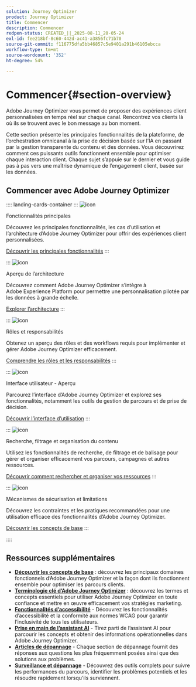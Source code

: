 ```yaml
---
solution: Journey Optimizer
product: Journey Optimizer
title: Commencer
description: Commencer
redpen-status: CREATED_||_2025-08-11_20-05-24
exl-id: fee218bf-8c60-442d-ac41-a3856fc71b70
source-git-commit: f116775dfa5bb46857c5e9401a291b46105ebcca
workflow-type: tm+mt
source-wordcount: '352'
ht-degree: 54%

---
```


# Commencer{#section-overview}

Adobe Journey Optimizer vous permet de proposer des expériences client personnalisées en temps réel sur chaque canal. Rencontrez vos clients là où ils se trouvent avec le bon message au bon moment.

Cette section présente les principales fonctionnalités de la plateforme, de l’orchestration omnicanal à la prise de décision basée sur l’IA en passant par la gestion transparente du contenu et des données. Vous découvrirez comment ces puissants outils fonctionnent ensemble pour optimiser chaque interaction client. Chaque sujet s’appuie sur le dernier et vous guide pas à pas vers une maîtrise dynamique de l’engagement client, basée sur les données.

## Commencer avec Adobe Journey Optimizer

:::: landing-cards-container
:::
![icon](https://cdn.experienceleague.adobe.com/icons/book.svg?lang=fr)

Fonctionnalités principales

Découvrez les principales fonctionnalités, les cas d’utilisation et l’architecture d’Adobe Journey Optimizer pour offrir des expériences client personnalisées.

[Découvrir les principales fonctionnalités](../using/start/get-started.md)
:::

:::
![icon](https://cdn.experienceleague.adobe.com/icons/code-branch.svg?lang=fr)

Aperçu de l’architecture

Découvrez comment Adobe Journey Optimizer s’intègre à Adobe Experience Platform pour permettre une personnalisation pilotée par les données à grande échelle.

[Explorer l’architecture](../using/start/architecture-concepts-redpen.md)
:::

:::
![icon](https://cdn.experienceleague.adobe.com/icons/list-check.svg?lang=fr)

Rôles et responsabilités

Obtenez un aperçu des rôles et des workflows requis pour implémenter et gérer Adobe Journey Optimizer efficacement.

[Comprendre les rôles et les responsabilités](../using/start/quick-start.md)
:::

:::
![icon](https://cdn.experienceleague.adobe.com/icons/gear.svg?lang=fr)

Interface utilisateur - Aperçu

Parcourez l’interface d’Adobe Journey Optimizer et explorez ses fonctionnalités, notamment les outils de gestion de parcours et de prise de décision.

[Découvrir l’interface d’utilisation](../using/start/user-interface.md)
:::

:::
![icon](https://cdn.experienceleague.adobe.com/icons/circle-play.svg?lang=fr)

Recherche, filtrage et organisation du contenu

Utilisez les fonctionnalités de recherche, de filtrage et de balisage pour gérer et organiser efficacement vos parcours, campagnes et autres ressources.

[Découvrir comment rechercher et organiser vos ressources](../using/start/search-filter-categorize.md)
:::

:::
![icon](https://cdn.experienceleague.adobe.com/icons/puzzle-piece.svg?lang=fr)

Mécanismes de sécurisation et limitations

Découvrez les contraintes et les pratiques recommandées pour une utilisation efficace des fonctionnalités d’Adobe Journey Optimizer.

[Découvrir les concepts de base](../using/start/guardrails.md)
:::

::::


## Ressources supplémentaires

- **[Découvrir les concepts de base](../using/start/functional-areas-redpen.md)** : découvrez les principaux domaines fonctionnels d’Adobe Journey Optimizer et la façon dont ils fonctionnent ensemble pour optimiser les parcours clients.
- **[Terminologie clé d’Adobe Journey Optimizer](../using/start/terminology-md-redpen.md)** : découvrez les termes et concepts essentiels pour utiliser Adobe Journey Optimizer en toute confiance et mettre en œuvre efficacement vos stratégies marketing.
- **[Fonctionnalités d’accessibilité](../using/start/accessibility.md)** - Découvrez les fonctionnalités d’accessibilité et la conformité aux normes WCAG pour garantir l’inclusivité de tous les utilisateurs.
- **[Prise en main de l’assistant AI](../using/start/ai-assistant.md)** - Tirez parti de l’assistant AI pour parcourir les concepts et obtenir des informations opérationnelles dans Adobe Journey Optimizer.
- **[Articles de dépannage](../using/start/troubleshooting.md)** - Chaque section de dépannage fournit des réponses aux questions les plus fréquemment posées ainsi que des solutions aux problèmes.
- **[Surveillance et dépannage](/help/rp_landing_pages/troubleshoot-journey-landing-page.md)** - Découvrez des outils complets pour suivre les performances du parcours, identifier les problèmes potentiels et les résoudre rapidement lorsqu’ils surviennent.



